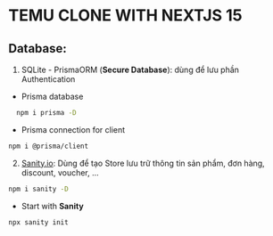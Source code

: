 # TEMU CLONE WITH NEXTJS 15

## Database:

1. SQLite - PrismaORM (**Secure Database**): dùng để lưu phần Authentication

- Prisma database

```bash
  npm i prisma -D
```

- Prisma connection for client

```bash
npm i @prisma/client
```

2. [Sanity.io](https://www.sanity.io/): Dùng để tạo Store lưu trữ thông tin sản phẩm, đơn hàng, discount, voucher, ...

```bash
npm i sanity -D
```

- Start with **Sanity**

```bash
npx sanity init
```
